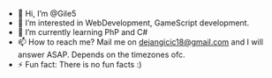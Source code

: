 - 👋 Hi, I’m @Gile5
- 👀 I’m interested in WebDevelopment, GameScript development.
- 🌱 I’m currently learning PhP and C#
- 📫 How to reach me? Mail me on dejangicic18@gmail.com and I will answer ASAP. Depends on the timezones ofc.
- ⚡ Fun fact: There is no fun facts :)

<!---
Gile5/Gile5 is a ✨ special ✨ repository because its `README.md` (this file) appears on your GitHub profile.
You can click the Preview link to take a look at your changes.
--->
